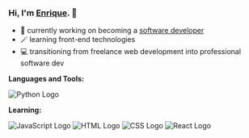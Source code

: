 ### Hi, I'm [Enrique](https://ebarcly.github.io). 👋

- 🔭 currently working on becoming a [software developer](https://www.linkedin.com/in/enriquebarclay/)
- 🪄 learning front-end technologies
- 💻 transitioning from freelance web development into professional software dev

**Languages and Tools:**

![Python Logo](https://upload.wikimedia.org/wikipedia/commons/thumb/c/c3/Python-logo-notext.svg/20px-Python-logo-notext.svg.png)

**Learning:**

![JavaScript Logo](https://upload.wikimedia.org/wikipedia/commons/thumb/6/6a/JavaScript-logo.png/20px-JavaScript-logo.png)
![HTML Logo](https://upload.wikimedia.org/wikipedia/commons/thumb/6/61/HTML5_logo_and_wordmark.svg/25px-HTML5_logo_and_wordmark.svg.png)
![CSS Logo](https://upload.wikimedia.org/wikipedia/commons/thumb/d/d5/CSS3_logo_and_wordmark.svg/19px-CSS3_logo_and_wordmark.svg.png)
![React Logo](https://upload.wikimedia.org/wikipedia/commons/thumb/a/a7/React-icon.svg/25px-React-icon.svg.png)
